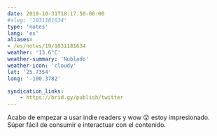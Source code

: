 ```yaml
---
date: 2019-10-31T18:17:50-06:00
#slug: '1031181634'
type: 'notes'
lang: 'es'
aliases:
- /es/notes/19/1031181634
weather: '13.6°C'
weather-summary: 'Nublado'
weather-icon: 'cloudy'
lat: '25.7354'
long: '-100.3782'

syndication_links:
    - https://brid.gy/publish/twitter
---
```

Acabo de empezar a usar indie readers y wow 😮 estoy impresionado. Súper fácil de consumir e interactuar con el contenido.
